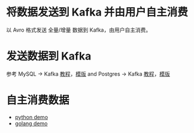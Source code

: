 # 将数据发送到 Kafka 并由用户自主消费

以 Avro 格式发送 全量/增量 数据到 Kafka，由用户自主消费。

# 发送数据到 Kafka

参考 MySQL -> Kafka [教程](/docs/en/tutorial/mysql_to_kafka_consumer.md)，[模版](/docs/templates/rdb_to_kafka.md) and Postgres -> Kafka [教程](/docs/en/tutorial/pg_to_kafka_consumer.md)，[模版](/docs/templates/rdb_to_kafka.md)

# 自主消费数据

- [python demo](https://github.com/apecloud/cubetran_udf_python)
- [golang demo](https://github.com/apecloud/cubetran_udf_golang)